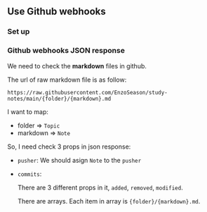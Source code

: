 ## Use Github webhooks

### Set up

### Github webhooks JSON response

We need to check the **markdown** files in github.

The url of raw markdown file is as follow:

```url
https://raw.githubusercontent.com/EnzoSeason/study-notes/main/{folder}/{markdown}.md
```

I want to map:

- folder => `Topic`
- markdown => `Note`

So, I need check 3 props in json response:

- `pusher`: We should asign `Note` to the `pusher`

- `commits`: 

  There are 3 different props in it, `added`, `removed`, `modified`. 
  
  There are arrays. Each item in array is `{folder}/{markdown}.md`.